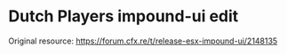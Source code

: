 # Dutch Players impound-ui edit

Original resource: https://forum.cfx.re/t/release-esx-impound-ui/2148135